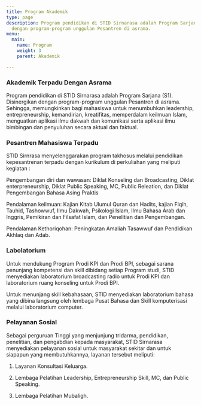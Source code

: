```yaml
---
title: Program Akademik
type: page
description: Program pendidikan di STID Sirnarasa adalah Program Sarjana (S1). Disinergikan
  dengan program-program unggulan Pesantren di asrama.
menu:
  main:
    name: Program
    weight: 3
    parent: Akademik

---
```

### Akademik Terpadu Dengan Asrama
Program pendidikan di STID Sirnarasa adalah Program Sarjana (S1). Disinergikan dengan program-program unggulan Pesantren di asrama. Sehingga, memungkinkan bagi mahasiswa untuk menumbuhkan leadership, entrepreneurship, kemandirian, kreatifitas, memperdalam keilmuan Islam, menguatkan aplikasi ilmu dakwah dan komunikasi serta aplikasi ilmu bimbingan dan penyuluhan secara aktual dan faktual.


### Pesantren Mahasiswa Terpadu
STID Sirnrasa menyelenggarakan program takhosus melalui pendidikan kepesantrenan terpadu dengan kurikulum di perkuliahan yang meliputi kegiatan :

Pengembangan diri dan wawasan: Diklat Konseling dan Broadcasting, Diklat enterpreneurship, Diklat Public Speaking, MC, Public Releation, dan Diklat Pengembangan Bahasa Asing Praktis

Pendalaman keilmuan: Kajian Kitab Ulumul Quran dan Hadits, kajian Fiqih, Tauhid, Tashowwuf, Ilmu Dakwah, Psikologi Islam, Ilmu Bahasa Arab dan Inggris, Pemikiran dan Filsafat Islam, dan Penelitian dan Pengembangan.

Pendalaman Kethoriqohan: Peningkatan Amaliah Tasawwuf dan Pendidikan Akhlaq dan Adab.

### Labolatorium
Untuk mendukung Program Prodi KPI dan Prodi BPI, sebagai sarana penunjang kompetensi dan skill dibidang setiap Program studi, STID menyediakan laboratorium broadcasting radio untuk Prodi KPI dan laboratorium ruang konseling untuk Prodi BPI.

Untuk menunjang skill kebahasaan, STID menyediakan laboratorium bahasa yang dibina langsung oleh lembaga Pusat Bahasa dan Skill komputerisasi melalui laboratorium computer.

 
### Pelayanan Sosial
Sebagai perguruan Tinggi yang menjunjung tridarma, pendidikan, penelitian, dan pengabdian kepada masyarakat, STID Sirnarasa menyediakan pelayanan sosial untuk masyarakat sekitar dan  untuk siapapun yang membutuhkannya, layanan tersebut meliputi:

1. Layanan Konsultasi Keluarga.

2. Lembaga Pelatihan  Leadership, Entrepreneurship Skill, MC, dan Public Speaking.

3. Lembaga Pelatihan Mubaligh.